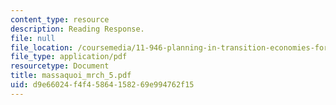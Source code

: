 ```yaml
---
content_type: resource
description: Reading Response.
file: null
file_location: /coursemedia/11-946-planning-in-transition-economies-for-growth-and-equity-spring-2004/d9e66024f4f45864158269e994762f15_massaquoi_mrch_5.pdf
file_type: application/pdf
resourcetype: Document
title: massaquoi_mrch_5.pdf
uid: d9e66024-f4f4-5864-1582-69e994762f15
---
```

